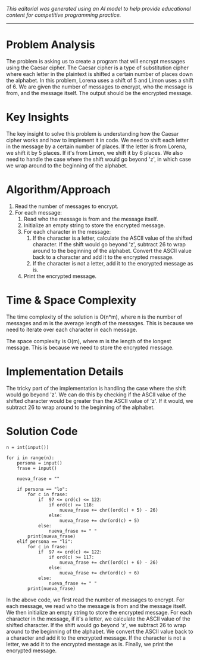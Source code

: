 *This editorial was generated using an AI model to help provide educational content for competitive programming practice.*

---

# Problem Analysis
The problem is asking us to create a program that will encrypt messages using the Caesar cipher. The Caesar cipher is a type of substitution cipher where each letter in the plaintext is shifted a certain number of places down the alphabet. In this problem, Lorena uses a shift of 5 and Limon uses a shift of 6. We are given the number of messages to encrypt, who the message is from, and the message itself. The output should be the encrypted message.

# Key Insights
The key insight to solve this problem is understanding how the Caesar cipher works and how to implement it in code. We need to shift each letter in the message by a certain number of places. If the letter is from Lorena, we shift it by 5 places. If it's from Limon, we shift it by 6 places. We also need to handle the case where the shift would go beyond 'z', in which case we wrap around to the beginning of the alphabet.

# Algorithm/Approach
1. Read the number of messages to encrypt.
2. For each message:
   1. Read who the message is from and the message itself.
   2. Initialize an empty string to store the encrypted message.
   3. For each character in the message:
      1. If the character is a letter, calculate the ASCII value of the shifted character. If the shift would go beyond 'z', subtract 26 to wrap around to the beginning of the alphabet. Convert the ASCII value back to a character and add it to the encrypted message.
      2. If the character is not a letter, add it to the encrypted message as is.
   4. Print the encrypted message.

# Time & Space Complexity
The time complexity of the solution is O(n*m), where n is the number of messages and m is the average length of the messages. This is because we need to iterate over each character in each message.

The space complexity is O(m), where m is the length of the longest message. This is because we need to store the encrypted message.

# Implementation Details
The tricky part of the implementation is handling the case where the shift would go beyond 'z'. We can do this by checking if the ASCII value of the shifted character would be greater than the ASCII value of 'z'. If it would, we subtract 26 to wrap around to the beginning of the alphabet.

# Solution Code
```py3
n = int(input())

for i in range(n):
	persona = input()
	frase = input()

	nueva_frase = ""

	if persona == "lo":
		for c in frase:
			if  97 <= ord(c) <= 122:
				if ord(c) >= 118:
					nueva_frase += chr((ord(c) + 5) - 26)
				else:
					nueva_frase += chr(ord(c) + 5)
			else:
				nueva_frase += " "
		print(nueva_frase)
	elif persona == "li":
		for c in frase:
			if  97 <= ord(c) <= 122:
				if ord(c) >= 117:
					nueva_frase += chr((ord(c) + 6) - 26)
				else:
					nueva_frase += chr(ord(c) + 6)
			else:
				nueva_frase += " "
		print(nueva_frase)
```
In the above code, we first read the number of messages to encrypt. For each message, we read who the message is from and the message itself. We then initialize an empty string to store the encrypted message. For each character in the message, if it's a letter, we calculate the ASCII value of the shifted character. If the shift would go beyond 'z', we subtract 26 to wrap around to the beginning of the alphabet. We convert the ASCII value back to a character and add it to the encrypted message. If the character is not a letter, we add it to the encrypted message as is. Finally, we print the encrypted message.